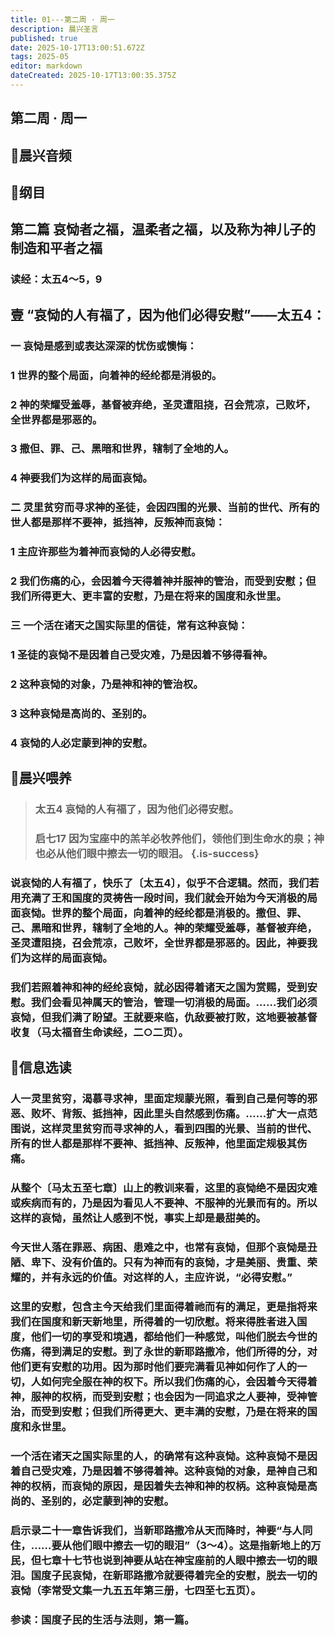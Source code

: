 ```yaml
---
title: 01---第二周 · 周一
description: 晨兴圣言
published: true
date: 2025-10-17T13:00:51.672Z
tags: 2025-05
editor: markdown
dateCreated: 2025-10-17T13:00:35.375Z
---
```


## 第二周 · 周一
## 🎵晨兴音频

## 📖纲目

## 第二篇    哀恸者之福，温柔者之福，以及称为神儿子的制造和平者之福

### 读经：太五4～5，9

## 壹    “哀恸的人有福了，因为他们必得安慰”——太五4：

### 一    哀恸是感到或表达深深的忧伤或懊悔：

### 1    世界的整个局面，向着神的经纶都是消极的。

### 2    神的荣耀受羞辱，基督被弃绝，圣灵遭阻挠，召会荒凉，己败坏，全世界都是邪恶的。

### 3    撒但、罪、己、黑暗和世界，辖制了全地的人。

### 4    神要我们为这样的局面哀恸。

### 二    灵里贫穷而寻求神的圣徒，会因四围的光景、当前的世代、所有的世人都是那样不要神，抵挡神，反叛神而哀恸：

### 1    主应许那些为着神而哀恸的人必得安慰。

### 2    我们伤痛的心，会因着今天得着神并服神的管治，而受到安慰；但我们所得更大、更丰富的安慰，乃是在将来的国度和永世里。

### 三    一个活在诸天之国实际里的信徒，常有这种哀恸：

### 1    圣徒的哀恸不是因着自己受灾难，乃是因着不够得看神。

### 2    这种哀恸的对象，乃是神和神的管治权。

### 3    这种哀恸是高尚的、圣别的。

### 4    哀恸的人必定蒙到神的安慰。

## 📖晨兴喂养

>### 太五4    哀恸的人有福了，因为他们必得安慰。
>
>### 启七17    因为宝座中的羔羊必牧养他们，领他们到生命水的泉；神也必从他们眼中擦去一切的眼泪。 {.is-success}

### 说哀恸的人有福了，快乐了〔太五4〕，似乎不合逻辑。然而，我们若用充满了王和国度的灵祷告一段时间，我们就会开始为今天消极的局面哀恸。世界的整个局面，向着神的经纶都是消极的。撒但、罪、己、黑暗和世界，辖制了全地的人。神的荣耀受羞辱，基督被弃绝，圣灵遭阻挠，召会荒凉，己败坏，全世界都是邪恶的。因此，神要我们为这样的局面哀恸。

### 我们若照着神和神的经纶哀恸，就必因得着诸天之国为赏赐，受到安慰。我们会看见神属天的管治，管理一切消极的局面。……我们必须哀恸，但我们满了盼望。王就要来临，仇敌要被打败，这地要被基督收复（马太福音生命读经，二○二页）。

## 📖信息选读

### 人一灵里贫穷，渴慕寻求神，里面定规蒙光照，看到自己是何等的邪恶、败坏、背叛、抵挡神，因此里头自然感到伤痛。……扩大一点范围说，这样灵里贫穷而寻求神的人，看到四围的光景、当前的世代、所有的世人都是那样不要神、抵挡神、反叛神，他里面定规极其伤痛。

### 从整个〔马太五至七章〕山上的教训来看，这里的哀恸绝不是因灾难或疾病而有的，乃是因为看见人不要神、不服神的光景而有的。所以这样的哀恸，虽然让人感到不悦，事实上却是最甜美的。

### 今天世人落在罪恶、病困、患难之中，也常有哀恸，但那个哀恸是丑陋、卑下、没有价值的。只有为神而有的哀恸，才是美丽、贵重、荣耀的，并有永远的价值。对这样的人，主应许说，“必得安慰。”

### 这里的安慰，包含主今天给我们里面得着祂而有的满足，更是指将来我们在国度和新天新地里，所得着的一切欣慰。将来得胜者进入国度，他们一切的享受和境遇，都给他们一种感觉，叫他们脱去今世的伤痛，得到满足的安慰。到了永世的新耶路撒冷，他们所得的分，对他们更有安慰的功用。因为那时他们要完满看见神如何作了人的一切，人如何完全服在神的权下。所以我们伤痛的心，会因着今天得着神，服神的权柄，而受到安慰；也会因为一同追求之人要神，受神管治，而受到安慰；但我们所得更大、更丰满的安慰，乃是在将来的国度和永世里。

### 一个活在诸天之国实际里的人，的确常有这种哀恸。这种哀恸不是因着自己受灾难，乃是因着不够得着神。这种哀恸的对象，是神自己和神的权柄，而哀恸的原因，是因着失去神和神的权柄。这种哀恸是高尚的、圣别的，必定蒙到神的安慰。

### 启示录二十一章告诉我们，当新耶路撒冷从天而降时，神要“与人同住，……要从他们眼中擦去一切的眼泪”（3～4）。这是指新地上的万民，但七章十七节也说到神要从站在神宝座前的人眼中擦去一切的眼泪。国度子民哀恸，在新耶路撒冷就要得着完全的安慰，脱去一切的哀恸（李常受文集一九五五年第三册，七四至七五页）。

### 参读：国度子民的生活与法则，第一篇。
<!-- Google tag (gtag.js) -->
<script async src="https://www.googletagmanager.com/gtag/js?id=G-1P8709Z16T"></script>
<script>
  window.dataLayer = window.dataLayer || [];
  function gtag(){dataLayer.push(arguments);}
  gtag('js', new Date());

  gtag('config', 'G-1P8709Z16T');
</script>